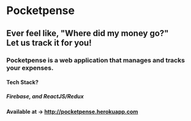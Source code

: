 # Pocketpense

## Ever feel like, "Where did my money go?" <br /> Let us track it for you!

### Pocketpense is a web application that manages and tracks your expenses.

#### Tech Stack?
##### Firebase, and ReactJS/Redux

#### Available at -> http://pocketpense.herokuapp.com
